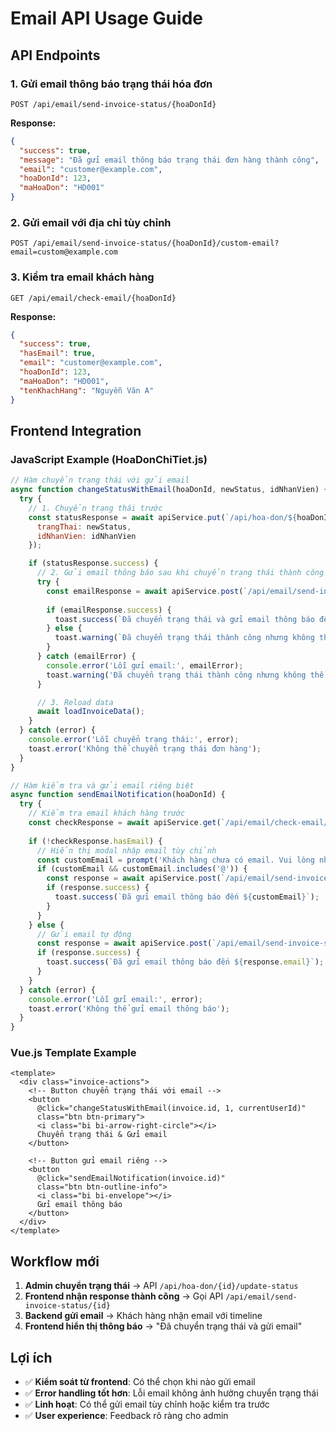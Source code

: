 # Email API Usage Guide

## API Endpoints

### 1. Gửi email thông báo trạng thái hóa đơn
```
POST /api/email/send-invoice-status/{hoaDonId}
```

**Response:**
```json
{
  "success": true,
  "message": "Đã gửi email thông báo trạng thái đơn hàng thành công",
  "email": "customer@example.com",
  "hoaDonId": 123,
  "maHoaDon": "HD001"
}
```

### 2. Gửi email với địa chỉ tùy chỉnh
```
POST /api/email/send-invoice-status/{hoaDonId}/custom-email?email=custom@example.com
```

### 3. Kiểm tra email khách hàng
```
GET /api/email/check-email/{hoaDonId}
```

**Response:**
```json
{
  "success": true,
  "hasEmail": true,
  "email": "customer@example.com",
  "hoaDonId": 123,
  "maHoaDon": "HD001",
  "tenKhachHang": "Nguyễn Văn A"
}
```

## Frontend Integration

### JavaScript Example (HoaDonChiTiet.js)

```javascript
// Hàm chuyển trạng thái với gửi email
async function changeStatusWithEmail(hoaDonId, newStatus, idNhanVien) {
  try {
    // 1. Chuyển trạng thái trước
    const statusResponse = await apiService.put(`/api/hoa-don/${hoaDonId}/update-status`, {
      trangThai: newStatus,
      idNhanVien: idNhanVien
    });

    if (statusResponse.success) {
      // 2. Gửi email thông báo sau khi chuyển trạng thái thành công
      try {
        const emailResponse = await apiService.post(`/api/email/send-invoice-status/${hoaDonId}`);
        
        if (emailResponse.success) {
          toast.success(`Đã chuyển trạng thái và gửi email thông báo đến ${emailResponse.email}`);
        } else {
          toast.warning(`Đã chuyển trạng thái thành công nhưng không thể gửi email: ${emailResponse.message}`);
        }
      } catch (emailError) {
        console.error('Lỗi gửi email:', emailError);
        toast.warning('Đã chuyển trạng thái thành công nhưng không thể gửi email thông báo');
      }

      // 3. Reload data
      await loadInvoiceData();
    }
  } catch (error) {
    console.error('Lỗi chuyển trạng thái:', error);
    toast.error('Không thể chuyển trạng thái đơn hàng');
  }
}

// Hàm kiểm tra và gửi email riêng biệt
async function sendEmailNotification(hoaDonId) {
  try {
    // Kiểm tra email khách hàng trước
    const checkResponse = await apiService.get(`/api/email/check-email/${hoaDonId}`);
    
    if (!checkResponse.hasEmail) {
      // Hiển thị modal nhập email tùy chỉnh
      const customEmail = prompt('Khách hàng chưa có email. Vui lòng nhập email để gửi thông báo:');
      if (customEmail && customEmail.includes('@')) {
        const response = await apiService.post(`/api/email/send-invoice-status/${hoaDonId}/custom-email?email=${customEmail}`);
        if (response.success) {
          toast.success(`Đã gửi email thông báo đến ${customEmail}`);
        }
      }
    } else {
      // Gửi email tự động
      const response = await apiService.post(`/api/email/send-invoice-status/${hoaDonId}`);
      if (response.success) {
        toast.success(`Đã gửi email thông báo đến ${response.email}`);
      }
    }
  } catch (error) {
    console.error('Lỗi gửi email:', error);
    toast.error('Không thể gửi email thông báo');
  }
}
```

### Vue.js Template Example

```vue
<template>
  <div class="invoice-actions">
    <!-- Button chuyển trạng thái với email -->
    <button 
      @click="changeStatusWithEmail(invoice.id, 1, currentUserId)"
      class="btn btn-primary">
      <i class="bi bi-arrow-right-circle"></i>
      Chuyển trạng thái & Gửi email
    </button>
    
    <!-- Button gửi email riêng -->
    <button 
      @click="sendEmailNotification(invoice.id)"
      class="btn btn-outline-info">
      <i class="bi bi-envelope"></i>
      Gửi email thông báo
    </button>
  </div>
</template>
```

## Workflow mới

1. **Admin chuyển trạng thái** → API `/api/hoa-don/{id}/update-status`
2. **Frontend nhận response thành công** → Gọi API `/api/email/send-invoice-status/{id}`
3. **Backend gửi email** → Khách hàng nhận email với timeline
4. **Frontend hiển thị thông báo** → "Đã chuyển trạng thái và gửi email"

## Lợi ích

- ✅ **Kiểm soát từ frontend**: Có thể chọn khi nào gửi email
- ✅ **Error handling tốt hơn**: Lỗi email không ảnh hưởng chuyển trạng thái
- ✅ **Linh hoạt**: Có thể gửi email tùy chỉnh hoặc kiểm tra trước
- ✅ **User experience**: Feedback rõ ràng cho admin
